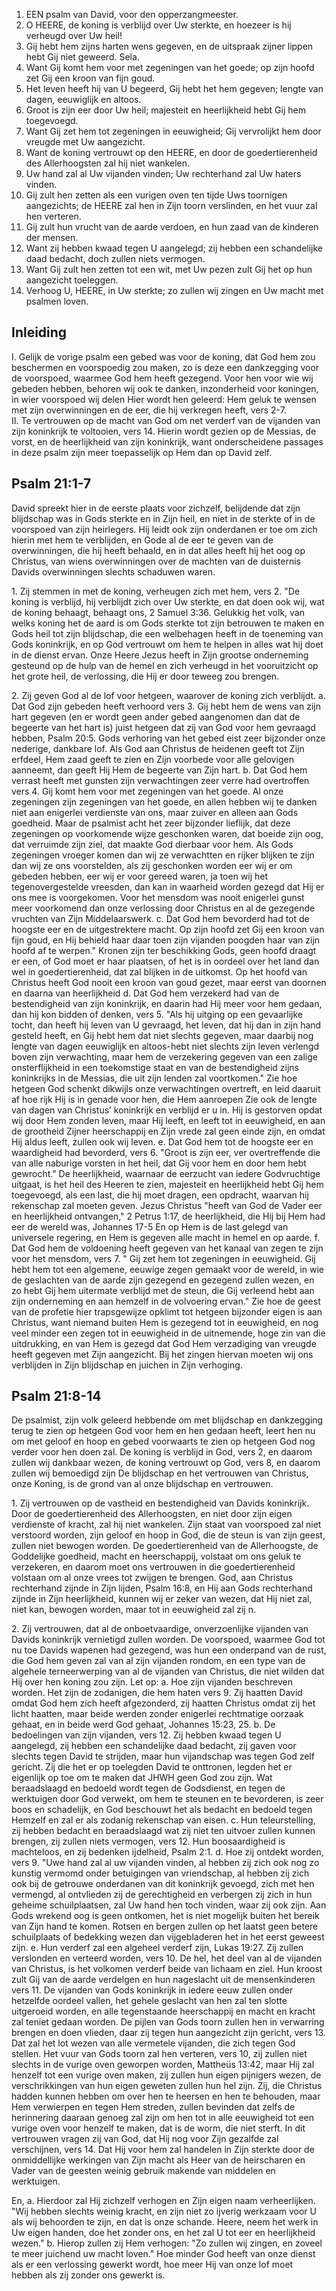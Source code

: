 1. EEN psalm van David, voor den opperzangmeester.
2. O HEERE, de koning is verblijd over Uw sterkte, en hoezeer is hij verheugd over Uw heil!
3. Gij hebt hem zijns harten wens gegeven, en de uitspraak zijner lippen hebt Gij niet geweerd. Sela.
4. Want Gij komt hem voor met zegeningen van het goede; op zijn hoofd zet Gij een kroon van fijn goud.
5. Het leven heeft hij van U begeerd, Gij hebt het hem gegeven; lengte van dagen, eeuwiglijk en altoos.
6. Groot is zijn eer door Uw heil; majesteit en heerlijkheid hebt Gij hem toegevoegd.
7. Want Gij zet hem tot zegeningen in eeuwigheid; Gij vervrolijkt hem door vreugde met Uw aangezicht.
8. Want de koning vertrouwt op den HEERE, en door de goedertierenheid des Allerhoogsten zal hij niet wankelen.
9. Uw hand zal al Uw vijanden vinden; Uw rechterhand zal Uw haters vinden.
10. Gij zult hen zetten als een vurigen oven ten tijde Uws toornigen aangezichts; de HEERE zal hen in Zijn toorn verslinden, en het vuur zal hen verteren.
11. Gij zult hun vrucht van de aarde verdoen, en hun zaad van de kinderen der mensen.
12. Want zij hebben kwaad tegen U aangelegd; zij hebben een schandelijke daad bedacht, doch zullen niets vermogen.
13. Want Gij zult hen zetten tot een wit, met Uw pezen zult Gij het op hun aangezicht toeleggen.
14. Verhoog U, HEERE, in Uw sterkte; zo zullen wij zingen en Uw macht met psalmen loven.

## Inleiding

I. Gelijk de vorige psalm een gebed was voor de koning, dat God hem zou beschermen en voorspoedig zou maken, zo is deze een dankzegging voor de voorspoed, waarmee God hem heeft gezegend. Voor hen voor wie wij gebeden hebben, behoren wij ook te danken, inzonderheid voor koningen, in wier voorspoed wij delen Hier wordt hen geleerd: Hem geluk te wensen met zijn overwinningen en de eer, die hij verkregen heeft, vers 2-7.  
II. Te vertrouwen op de macht van God om net verderf van de vijanden van zijn koninkrijk te voltooien, vers 14. Hierin wordt gezien op de Messias, de vorst, en de heerlijkheid van zijn koninkrijk, want onderscheidene passages in deze psalm zijn meer toepasselijk op Hem dan op David zelf.  

## Psalm 21:1-7 
David spreekt hier in de eerste plaats voor zichzelf, belijdende dat zijn blijdschap was in Gods sterkte en in Zijn heil, en niet in de sterkte of in de voorspoed van zijn heirlegers. Hij leidt ook zijn onderdanen er toe om zich hierin met hem te verblijden, en Gode al de eer te geven van de overwinningen, die hij heeft behaald, en in dat alles heeft hij het oog op Christus, van wiens overwinningen over de machten van de duisternis Davids overwinningen slechts schaduwen waren.

1\. Zij stemmen in met de koning, verheugen zich met hem, vers 2. "De koning is verblijd, hij verblijdt zich over Uw sterkte, en dat doen ook wij, wat de koning behaagt, behaagt ons, 2 Samuel 3:36. Gelukkig het volk, van welks koning het de aard is om Gods sterkte tot zijn betrouwen te maken en Gods heil tot zijn blijdschap, die een welbehagen heeft in de toeneming van Gods koninkrijk, en op God vertrouwt om hem te helpen in alles wat hij doet in de dienst ervan. Onze Heere Jezus heeft in Zijn grootse onderneming gesteund op de hulp van de hemel en zich verheugd in het vooruitzicht op het grote heil, de verlossing, die Hij er door teweeg zou brengen.

2\. Zij geven God al de lof voor hetgeen, waarover de koning zich verblijdt.
a. Dat God zijn gebeden heeft verhoord vers 3. Gij hebt hem de wens van zijn hart gegeven (en er wordt geen ander gebed aangenomen dan dat de begeerte van het hart is) juist hetgeen dat zij van God voor hem gevraagd hebben, Psalm 20:5. Gods verhoring van het gebed eist zeer bijzonder onze nederige, dankbare lof. Als God aan Christus de heidenen geeft tot Zijn erfdeel, Hem zaad geeft te zien en Zijn voorbede voor alle gelovigen aanneemt, dan geeft Hij Hem de begeerte van Zijn hart.
b. Dat God hem verrast heeft met gunsten zijn verwachtingen zeer verre had overtroffen vers 4. Gij komt hem voor met zegeningen van het goede. Al onze zegeningen zijn zegeningen van het goede, en allen hebben wij te danken niet aan enigerlei verdienste van ons, maar zuiver en alleen aan Gods goedheid. Maar de psalmist acht het zeer bijzonder lieflijk, dat deze zegeningen op voorkomende wijze geschonken waren, dat boeide zijn oog, dat verruimde zijn ziel, dat maakte God dierbaar voor hem. Als Gods zegeningen vroeger komen dan wij ze verwachtten en rijker blijken te zijn dan wij ze ons voorstelden, als zij geschonken worden eer wij er om gebeden hebben, eer wij er voor gereed waren, ja toen wij het tegenovergestelde vreesden, dan kan in waarheid worden gezegd dat Hij er ons mee is voorgekomen. Voor het mensdom was nooit enigerlei gunst meer voorkomend dan onze verlossing door Christus en al de gezegende vruchten van Zijn Middelaarswerk.
c. Dat God hem bevorderd had tot de hoogste eer en de uitgestrektere macht. Op zijn hoofd zet Gij een kroon van fijn goud, en Hij behield haar daar toen zijn vijanden poogden haar van zijn hoofd af te werpen." Kronen zijn ter beschikking Gods, geen hoofd draagt er een, of God moet er haar plaatsen, of het is in oordeel over het land dan wel in goedertierenheid, dat zal blijken in de uitkomst. Op het hoofd van Christus heeft God nooit een kroon van goud gezet, maar eerst van doornen en daarna van heerlijkheid 
d. Dat God hem verzekerd had van de bestendigheid van zijn koninkrijk, en daarin had Hij meer voor hem gedaan, dan hij kon bidden of denken, vers 5. "Als hij uitging op een gevaarlijke tocht, dan heeft hij leven van U gevraagd, het leven, dat hij dan in zijn hand gesteld heeft, en Gij hebt hem dat niet slechts gegeven, maar daarbij nog lengte van dagen eeuwiglijk en altoos-hebt niet slechts zijn leven verlengd boven zijn verwachting, maar hem de verzekering gegeven van een zalige onsterflijkheid in een toekomstige staat en van de bestendigheid zijns koninkrijks in de Messias, die uit zijn lenden zal voortkomen." Zie hoe hetgeen God schenkt dikwijls onze verwachtingen overtreft, en leid daaruit af hoe rijk Hij is in genade voor hen, die Hem aanroepen Zie ook de lengte van dagen van Christus’ koninkrijk en verblijd er u in. Hij is gestorven opdat wij door Hem zonden leven, maar Hij leeft, en leeft tot in eeuwigheid, en aan de grootheid Zijner heerschappij en Zijn vrede zal geen einde zijn, en omdat Hij aldus leeft, zullen ook wij leven.
e. Dat God hem tot de hoogste eer en waardigheid had bevorderd, vers 6. "Groot is zijn eer, ver overtreffende die van alle naburige vorsten in het heil, dat Gij voor hem en door hem hebt gewrocht." De heerlijkheid, waarnaar de eerzucht van iedere Godvruchtige uitgaat, is het heil des Heeren te zien, majesteit en heerlijkheid hebt Gij hem toegevoegd, als een last, die hij moet dragen, een opdracht, waarvan hij rekenschap zal moeten geven. Jezus Christus "heeft van God de Vader eer en heerlijkheid ontvangen," 2 Petrus 1:17, de heerlijkheid, die Hij bij Hem had eer de wereld was, Johannes 17-5 En op Hem is de last gelegd van universele regering, en Hem is gegeven alle macht in hemel en op aarde.
f. Dat God hem de voldoening heeft gegeven van het kanaal van zegen te zijn voor het mensdom, vers 7. " Gij zet hem tot zegeningen in eeuwigheid. Gij hebt hem tot een algemene, eeuwige zegen gemaakt voor de wereld, in wie de geslachten van de aarde zijn gezegend en gezegend zullen wezen, en zo hebt Gij hem uitermate verblijd met de steun, die Gij verleend hebt aan zijn onderneming en aan hemzelf in de volvoering ervan." Zie hoe de geest van de profetie hier trapsgewijze opklimt tot hetgeen bijzonder eigen is aan Christus, want niemand buiten Hem is gezegend tot in eeuwigheid, en nog veel minder een zegen tot in eeuwigheid in de uitnemende, hoge zin van die uitdrukking, en van Hem is gezegd dat God Hem verzadiging van vreugde heeft gegeven met Zijn aangezicht. Bij het zingen hiervan moeten wij ons verblijden in Zijn blijdschap en juichen in Zijn verhoging.

## Psalm 21:8-14 
De psalmist, zijn volk geleerd hebbende om met blijdschap en dankzegging terug te zien op hetgeen God voor hem en hen gedaan heeft, leert hen nu om met geloof en hoop en gebed voorwaarts te zien op hetgeen God nog verder voor hen doen zal. De koning is verblijd in God, vers 2, en daarom zullen wij dankbaar wezen, de koning vertrouwt op God, vers 8, en daarom zullen wij bemoedigd zijn De blijdschap en het vertrouwen van Christus, onze Koning, is de grond van al onze blijdschap en vertrouwen.

1\. Zij vertrouwen op de vastheid en bestendigheid van Davids koninkrijk. Door de goedertierenheid des Allerhoogsten, en niet door zijn eigen verdienste of kracht, zal hij niet wankelen. Zijn staat van voorspoed zal niet verstoord worden, zijn geloof en hoop in God, die de steun is van zijn geest, zullen niet bewogen worden. De goedertierenheid van de Allerhoogste, de Goddelijke goedheid, macht en heerschappij, volstaat om ons geluk te verzekeren, en daarom moet ons vertrouwen in die goedertierenheid volstaan om al onze vrees tot zwijgen te brengen. God, aan Christus rechterhand zijnde in Zijn lijden, Psalm 16:8, en Hij aan Gods rechterhand zijnde in Zijn heerlijkheid, kunnen wij er zeker van wezen, dat Hij niet zal, niet kan, bewogen worden, maar tot in eeuwigheid zal zij n.

2\. Zij vertrouwen, dat al de onboetvaardige, onverzoenlijke vijanden van Davids koninkrijk vernietigd zullen worden. De voorspoed, waarmee God tot nu toe Davids wapenen had gezegend, was hun een onderpand van de rust, die God hem geven zal van al zijn vijanden rondom, en een type van de algehele terneerwerping van al de vijanden van Christus, die niet wilden dat Hij over hen koning zou zijn.
Let op: 
a. Hoe zijn vijanden beschreven worden. Het zijn de zodanigen, die hem haten vers 9. Zij haatten David omdat God hem zich heeft afgezonderd, zij haatten Christus omdat zij het licht haatten, maar beide werden zonder enigerlei rechtmatige oorzaak gehaat, en in beide werd God gehaat, Johannes 15:23, 25.
b. De bedoelingen van zijn vijanden, vers 12. Zij hebben kwaad tegen U aangelegd, zij hebben een schandelijke daad bedacht, zij gaven voor slechts tegen David te strijden, maar hun vijandschap was tegen God zelf gericht. Zij die het er op toelegden David te onttronen, legden het er eigenlijk op toe om te maken dat JHWH geen God zou zijn. Wat beraadslaagd en bedoeld wordt tegen de Godsdienst, en tegen de werktuigen door God verwekt, om hem te steunen en te bevorderen, is zeer boos en schadelijk, en God beschouwt het als bedacht en bedoeld tegen Hemzelf en zal er als zodanig rekenschap van eisen.
c. Hun teleurstelling, zij hebben bedacht en beraadslaagd wat zij niet ten uitvoer zullen kunnen brengen, zij zullen niets vermogen, vers 12. Hun boosaardigheid is machteloos, en zij bedenken ijdelheid, Psalm 2:1.
d. Hoe zij ontdekt worden, vers 9. "Uwe hand zal al uw vijanden vinden, al hebben zij zich ook nog zo kunstig vermomd onder betuigingen van vriendschap, al hebben zij zich ook bij de getrouwe onderdanen van dit koninkrijk gevoegd, zich met hen vermengd, al ontvlieden zij de gerechtigheid en verbergen zij zich in hun geheime schuilplaatsen, zal Uw hand hen toch vinden, waar zij ook zijn. Aan Gods wrekend oog is geen ontkomen, het is niet mogelijk buiten het bereik van Zijn hand te komen. Rotsen en bergen zullen op het laatst geen betere schuilplaats of bedekking wezen dan vijgebladeren het in het eerst geweest zijn.
e. Hun verderf zal een algeheel verderf zijn, Lukas 19:27. Zij zullen verslonden en verteerd worden, vers 10. De hel, het deel van al de vijanden van Christus, is het volkomen verderf beide van lichaam en ziel. Hun kroost zult Gij van de aarde verdelgen en hun nageslacht uit de mensenkinderen vers 11. De vijanden van Gods koninkrijk in iedere eeuw zullen onder hetzelfde oordeel vallen, het gehele geslacht van hen zal ten slotte uitgeroeid worden, en alle tegenstaande heerschappij en macht en kracht zal teniet gedaan worden. De pijlen van Gods toorn zullen hen in verwarring brengen en doen vlieden, daar zij tegen hun aangezicht zijn gericht, vers 13. Dat zal het lot wezen van alle vermetele vijanden, die zich tegen God stellen. Het vuur van Gods toorn zal hen verteren, vers 10, zij zullen niet slechts in de vurige oven geworpen worden, Mattheüs 13:42, maar Hij zal henzelf tot een vurige oven maken, zij zullen hun eigen pijnigers wezen, de verschrikkingen van hun eigen geweten zullen hun hel zijn. Zij, die Christus hadden kunnen hebben om over hen te heersen en hen te behouden, maar Hem verwierpen en tegen Hem streden, zullen bevinden dat zelfs de herinnering daaraan genoeg zal zijn om hen tot in alle eeuwigheid tot een vurige oven voor henzelf te maken, dat is de worm, die niet sterft. In dit vertrouwen vragen zij van God, dat Hij nog voor Zijn gezalfde zal verschijnen, vers 14. Dat Hij voor hem zal handelen in Zijn sterkte door de onmiddellijke werkingen van Zijn macht als Heer van de heirscharen en Vader van de geesten weinig gebruik makende van middelen en werktuigen. 

En, a. Hierdoor zal Hij zichzelf verhogen en Zijn eigen naam verheerlijken. "Wij hebben slechts weinig kracht, en zijn niet zo ijverig werkzaam voor U als wij behoorden te zijn, en dat is onze schande. Heere, neem het werk in Uw eigen handen, doe het zonder ons, en het zal U tot eer en heerlijkheid wezen." 
b. Hierop zullen zij Hem verhogen: "Zo zullen wij zingen, en zoveel te meer juichend uw macht loven." Hoe minder God heeft van onze dienst als er een verlossing gewerkt wordt, hoe meer Hij van onze lof moet hebben als zij zonder ons gewerkt is.


 
